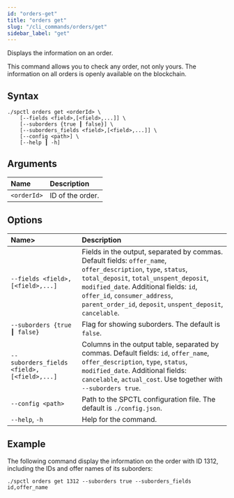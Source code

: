 ```yaml
---
id: "orders-get"
title: "orders get"
slug: "/cli_commands/orders/get"
sidebar_label: "get"
---
```


Displays the information on an order.

This command allows you to check any order, not only yours. The information on all orders is openly available on the blockchain.

## Syntax

```
./spctl orders get <orderId> \
    [--fields <field>,[<field>,...]] \
    [--suborders {true ┃ false}] \
    [--suborders_fields <field>,[<field>,...]] \
    [--config <path>] \
    [--help ┃ -h]
```

## Arguments

| **Name** | **Description** |
| :- | :- |
| `<orderId>` | ID of the order. |

## Options

| **Name**> | **Description** |
| :- | :- |
| `--fields <field>,[<field>,...]` | Fields in the output, separated by commas. Default fields: `offer_name`, `offer_description`, `type`, `status`, `total_deposit`, `total_unspent_deposit`, `modified_date`. Additional fields: `id`, `offer_id`, `consumer_address`, `parent_order_id`, `deposit`, `unspent_deposit`, `cancelable`. |
| `--suborders {true ┃ false}` | Flag for showing suborders. The default is `false`. |
| `--suborders_fields <field>,[<field>,...]` | Columns in the output table, separated by commas. Default fields: `id`, `offer_name`, `offer_description`, `type`, `status`, `modified_date`. Additional fields: `cancelable`, `actual_cost`. Use together with `--suborders true`. |
| `--config <path>` | Path to the SPCTL configuration file. The default is `./config.json`. |
| `--help`, `-h` | Help for the command. |

## Example

The following command display the information on the order with ID 1312, including the IDs and offer names of its suborders:

```
./spctl orders get 1312 --suborders true --suborders_fields id,offer_name
```